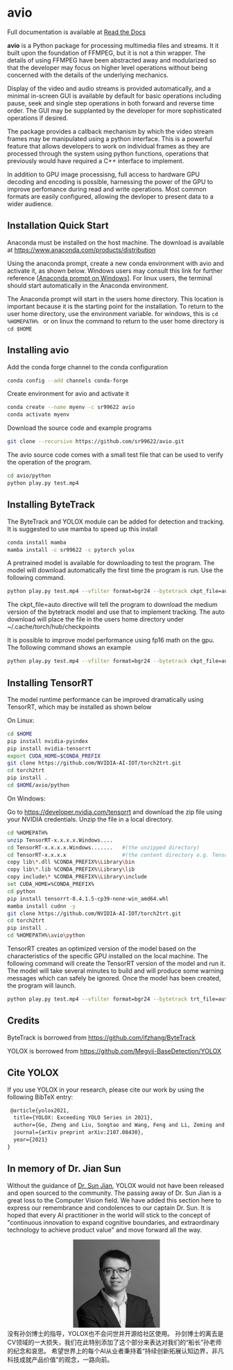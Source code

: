 avio
====

Full documentation is available at [Read the Docs](https://avio.readthedocs.io/en/latest/)

**avio** is a Python package for processing multimedia files and streams.  It it built upon the 
foundation of FFMPEG, but it is not a thin wrapper.  The details of using FFMPEG have been 
abstracted away and modularized so that the developer may focus on higher level operations 
without being concerned with the details of the underlying mechanics.

Display of the video and audio streams is provided automatically, and a minimal in-screen 
GUI is available by default for basic operations including pause, seek and single step 
operations in both forward and reverse time order.  The GUI may be supplanted by the 
developer for more sophisticated operations if desired.

The package provides a callback mechanism by which the video stream frames may be manipulated
using a python interface.  This is a powerful feature that allows developers to work on 
individual frames as they are processed through the system using python functions, operations 
that previously would have required a C++ interface to implement.

In addition to GPU image processisng, full access to hardware GPU decoding and encoding is 
possible, harnessing the power of the GPU to improve perfomance during read and write operations. 
Most common formats are easily configured, allowing the devloper to present data to a wider
audience.

Installation Quick Start
-------------------

Anaconda must be installed on the host machine.  The download is available at
https://www.anaconda.com/products/distribution

Using the anaconda prompt, create a new conda environment with avio and activate it, 
as shown below.  Windows users may consult this link for further reference
[[Anaconda prompt on Windows]](https://docs.anaconda.com/anaconda/user-guide/getting-started/#open-anaconda-prompt).
For linux users, the terminal should start automatically in the Anaconda environment.

The Anaconda prompt will start in the users home directory.  This location is important
because it is the starting point for the installation.  To return to the user home
directory, use the environment variable. for windows, this is ```cd %HOMEPATH% ``` or on linux
the command to return to the user home directory is ```cd $HOME```

Installing avio
---------------

Add the conda forge channel to the conda configuration

```bash
conda config --add channels conda-forge
```

Create environment for avio and activate it

```bash
conda create --name myenv -c sr99622 avio
conda activate myenv
```

Download the source code and example programs

```bash
git clone --recursive https://github.com/sr99622/avio.git
```

The avio source code comes with a small test file that can be used to verify
the operation of the program.

```bash
cd avio/python
python play.py test.mp4
```

Installing ByteTrack
--------------------

The ByteTrack and YOLOX module can be added for detection and tracking.  It is 
suggested to use mamba to speed up this install

```bash
conda install mamba
mamba install -c sr99622 -c pytorch yolox
```

A pretrained model is available for downloading to test the program.  The model
will download automatically the first time the program is run.  Use the 
following command.

```bash
python play.py test.mp4 --vfilter format=bgr24 --bytetrack ckpt_file=auto
```

The ckpt_file=auto directive will tell the program to download the medium version
of the bytetrack model and use that to implement tracking.  The auto download will
place the file in the users home directory under ~/.cache/torch/hub/checkpoints

It is possible to improve model performance using fp16 math on the gpu.  The 
following command shows an example

```bash
python play.py test.mp4 --vfilter format=bgr24 --bytetrack ckpt_file=auto,fp16=True
```

Installing TensorRT
-------------------

The model runtime performance can be improved dramatically using TensorRT, which may be installed
as shown below

On Linux:

```bash
cd $HOME
pip install nvidia-pyindex
pip install nvidia-tensorrt
export CUDA_HOME=$CONDA_PREFIX
git clone https://github.com/NVIDIA-AI-IOT/torch2trt.git
cd torch2trt
pip install .
cd $HOME/avio/python

```

On Windows:

Go to https://developer.nvidia.com/tensorrt and download the zip file using your
NVIDIA credentials.  Unzip the file in a local directory.

```bash
cd %HOMEPATH%
unzip TensorRT-x.x.x.x.Windows....
cd TensorRT-x.x.x.x.Windows.......   #(the unzipped directory)
cd TensorRT-x.x.x.x                  #(the content directory e.g. TensorRT-8.4.1.5)
copy lib\*.dll %CONDA_PREFIX%\Library\bin
copy lib\*.lib %CONDA_PREFIX%\Library\lib
copy include\* %CONDA_PREFIX%\Library\include
set CUDA_HOME=%CONDA_PREFIX%
cd python
pip install tensorrt-8.4.1.5-cp39-none-win_amd64.whl
mamba install cudnn -y
git clone https://github.com/NVIDIA-AI-IOT/torch2trt.git
cd torch2trt
pip install .
cd %HOMEPATH%\avio\python

```

TensorRT creates an optimized version of the model based on the characteristics
of the specific GPU installed on the local machine.  The following command
will create the TensorRT version of the model and run it.  The model will take several 
minutes to build and will produce some warning messages which can safely be ignored.
Once the model has been created, the program will launch.

```bash
python play.py test.mp4 --vfilter format=bgr24 --bytetrack trt_file=auto 
```

Credits
-------

ByteTrack is borrowed from https://github.com/ifzhang/ByteTrack

YOLOX is borrowed from https://github.com/Megvii-BaseDetection/YOLOX

## Cite YOLOX
If you use YOLOX in your research, please cite our work by using the following BibTeX entry:

```latex
 @article{yolox2021,
  title={YOLOX: Exceeding YOLO Series in 2021},
  author={Ge, Zheng and Liu, Songtao and Wang, Feng and Li, Zeming and Sun, Jian},
  journal={arXiv preprint arXiv:2107.08430},
  year={2021}
}
```
## In memory of Dr. Jian Sun
Without the guidance of [Dr. Sun Jian](http://www.jiansun.org/), YOLOX would not have been released and open sourced to the community.
The passing away of Dr. Sun Jian is a great loss to the Computer Vision field. We have added this section here to express our remembrance and condolences to our captain Dr. Sun.
It is hoped that every AI practitioner in the world will stick to the concept of "continuous innovation to expand cognitive boundaries, and extraordinary technology to achieve product value" and move forward all the way.

<div align="center"><img src="assets/sunjian.png" width="200"></div>
没有孙剑博士的指导，YOLOX也不会问世并开源给社区使用。
孙剑博士的离去是CV领域的一大损失，我们在此特别添加了这个部分来表达对我们的“船长”孙老师的纪念和哀思。
希望世界上的每个AI从业者秉持着“持续创新拓展认知边界，非凡科技成就产品价值”的观念，一路向前。
